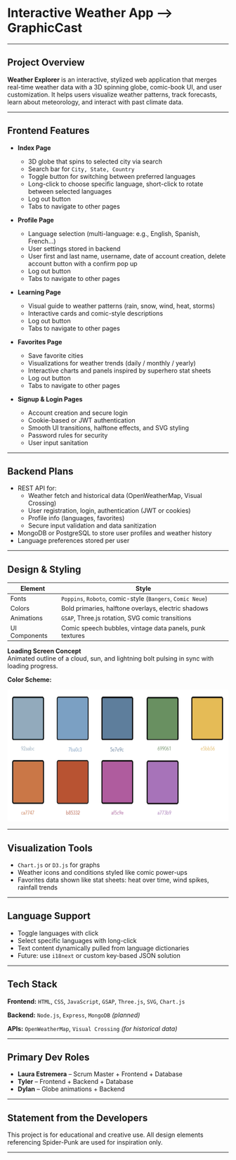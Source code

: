 # Interactive Weather App --> GraphicCast

---

## Project Overview

**Weather Explorer** is an interactive, stylized web application that merges real-time weather data with a 3D spinning globe, comic-book UI, and user customization. It helps users visualize weather patterns, track forecasts, learn about meteorology, and interact with past climate data.

---

## Frontend Features 

- **Index Page**  
  - 3D globe that spins to selected city via search  
  - Search bar for `City, State, Country`  
  - Toggle button for switching between preferred languages
  - Long-click to choose specific language, short-click to rotate between selected languages
  - Log out button
  - Tabs to navigate to other pages

- **Profile Page**  
  - Language selection (multi-language: e.g., English, Spanish, French...)  
  - User settings stored in backend
  - User first and last name, username, date of account creation, delete account button with a confirm pop up
  - Log out button
  - Tabs to navigate to other pages

- **Learning Page**  
  - Visual guide to weather patterns (rain, snow, wind, heat, storms)  
  - Interactive cards and comic-style descriptions
  - Log out button
  - Tabs to navigate to other pages

- **Favorites Page**  
  - Save favorite cities  
  - Visualizations for weather trends (daily / monthly / yearly)  
  - Interactive charts and panels inspired by superhero stat sheets
  - Log out button
  - Tabs to navigate to other pages

- **Signup & Login Pages**  
  - Account creation and secure login  
  - Cookie-based or JWT authentication  
  - Smooth UI transitions, halftone effects, and SVG styling
  - Password rules for security
  - User input sanitation

---

## Backend Plans

- REST API for:
  - Weather fetch and historical data (OpenWeatherMap, Visual Crossing)
  - User registration, login, authentication (JWT or cookies)
  - Profile info (languages, favorites)
  - Secure input validation and data sanitization
- MongoDB or PostgreSQL to store user profiles and weather history
- Language preferences stored per user

---

## Design & Styling

| Element | Style |
|--------|-------|
| Fonts | `Poppins`, `Roboto`, comic-style (`Bangers`, `Comic Neue`) |
| Colors | Bold primaries, halftone overlays, electric shadows |
| Animations | `GSAP`, Three.js rotation, SVG comic transitions |
| UI Components | Comic speech bubbles, vintage data panels, punk textures |

**Loading Screen Concept**  
Animated outline of a cloud, sun, and lightning bolt pulsing in sync with loading progress.

**Color Scheme:**  
<p align="center">
  <img src="https://github.com/irllyliketoast/Interactive-Weather-App/blob/15140ad07e457c669dab4b4a5191707573efa366/Technical%20Documentation/ColorPalette.png" width="900" height ="300">
</p>

---

## Visualization Tools

- `Chart.js` or `D3.js` for graphs
- Weather icons and conditions styled like comic power-ups
- Favorites data shown like stat sheets: heat over time, wind spikes, rainfall trends

---

## Language Support

- Toggle languages with click
- Select specific languages with long-click
- Text content dynamically pulled from language dictionaries
- Future: use `i18next` or custom key-based JSON solution

---

## Tech Stack

**Frontend:**
`HTML`, `CSS`, `JavaScript`, `GSAP`, `Three.js`, `SVG`, `Chart.js`

**Backend:**
`Node.js`, `Express`, `MongoDB` *(planned)*

**APIs:**
`OpenWeatherMap`, `Visual Crossing` *(for historical data)*

---

## Primary Dev Roles

* **Laura Estremera** – Scrum Master + Frontend + Database
* **Tyler** – Frontend + Backend + Database
* **Dylan** – Globe animations + Backend 

---

## Statement from the Developers

This project is for educational and creative use. All design elements referencing Spider-Punk are used for inspiration only.




---
